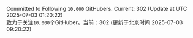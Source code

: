 Committed to Following `10,000` GitHubers. Current: <!-- FOLLOWING_COUNT -->302<!-- FOLLOWING_COUNT --> (Update at UTC <!-- LAST_UPDATED -->2025-07-03 01:20:22<!-- LAST_UPDATED -->)<br>
致力于关注`10,000`个GitHuber。当前：<!-- FOLLOWING_COUNT -->302<!-- FOLLOWING_COUNT --> (更新于北京时间 <!-- LAST_UPDATED_CST -->2025-07-03 09:20:22<!-- LAST_UPDATED_CST -->)
